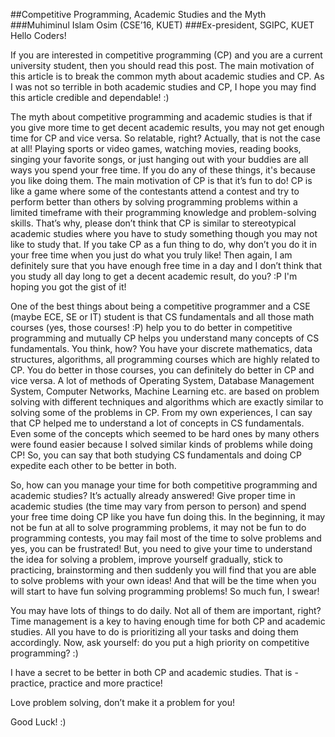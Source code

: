 ##Competitive Programming, Academic Studies and the Myth
###Muhiminul Islam Osim (CSE’16, KUET)
###Ex-president, SGIPC, KUET
Hello Coders!

If you are interested in competitive programming (CP) and you are a current university student, then you should read this post. The main motivation of this article is to break the common myth about academic studies and CP. As I was not so terrible in both academic studies and CP, I hope you may find this article credible and dependable! :)

The myth about competitive programming and academic studies is that if you give more time to get decent academic results, you may not get enough time for CP and vice versa. So relatable, right? Actually, that is not the case at all! Playing sports or video games, watching movies, reading books, singing your favorite songs, or just hanging out with your buddies are all ways you spend your free time. If you do any of these things, it's because you like doing them. The main motivation of CP is that it’s fun to do! CP is like a game where some of the contestants attend a contest and try to perform better than others by solving programming problems within a limited timeframe with their programming knowledge and problem-solving skills. That’s why, please don’t think that CP is similar to stereotypical academic studies where you have to study something though you may not like to study that. If you take CP as a fun thing to do, why don’t you do it in your free time when you just do what you truly like! Then again, I am definitely sure that you have enough free time in a day and I don’t think that you study all day long to get a decent academic result, do you? :P I'm hoping you got the gist of it!

One of the best things about being a competitive programmer and a CSE (maybe ECE, SE or IT) student is that CS fundamentals and all those math courses (yes, those courses! :P) help you to do better in competitive programming and mutually CP helps you understand many concepts of CS fundamentals. You think, how? You have your discrete mathematics, data structures, algorithms, all programming courses which are highly related to CP. You do better in those courses, you can definitely do better in CP and vice versa. A lot of methods of Operating System, Database Management System, Computer Networks, Machine Learning etc. are based on problem solving with different techniques and algorithms which are exactly similar to solving some of the problems in CP. From my own experiences, I can say that CP helped me to understand a lot of concepts in CS fundamentals. Even some of the concepts which seemed to be hard ones by many others were found easier because I solved similar kinds of problems while doing CP! So, you can say that both studying CS fundamentals and doing CP expedite each other to be better in both.

So, how can you manage your time for both competitive programming and academic studies? It’s actually already answered! Give proper time in academic studies (the time may vary from person to person) and spend your free time doing CP like you have fun doing this. In the beginning, it may not be fun at all to solve programming problems, it may not be fun to do programming contests, you may fail most of the time to solve problems and yes, you can be frustrated! But, you need to give your time to understand the idea for solving a problem, improve yourself gradually, stick to practicing, brainstorming and then suddenly you will find that you are able to solve problems with your own ideas! And that will be the time when you will start to have fun solving programming problems! So much fun, I swear!

You may have lots of things to do daily. Not all of them are important, right? Time management is a key to having enough time for both CP and academic studies. All you have to do is prioritizing all your tasks and doing them accordingly. Now, ask yourself: do you put a high priority on competitive programming? :)

I have a secret to be better in both CP and academic studies. That is - practice, practice and more practice!

Love problem solving, don’t make it a problem for you!

Good Luck! :)
